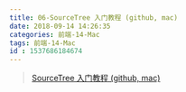 ```yaml
---
title: 06-SourceTree 入门教程 (github, mac)
date: 2018-09-14 14:26:35
categories: 前端-14-Mac
tags: 前端-14-Mac
id : 1537686184674
---
```

> [SourceTree 入门教程 (github, mac)](https://www.jianshu.com/p/11bba2b1e95d)

